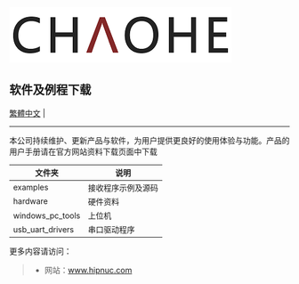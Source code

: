 ![](img/logo.png)

## 软件及例程下载

[繁體中文](https://github.com/hipnuc/products/tree/tc) |

------


本公司持续维护、更新产品与软件，为用户提供更良好的使用体验与功能。产品的用户手册请在官方网站资料下载页面中下载

| 文件夹           | 说明               |
| ---------------- | ------------------ |
| examples         | 接收程序示例及源码 |
| hardware         | 硬件资料           |
| windows_pc_tools | 上位机             |
| usb_uart_drivers | 串口驱动程序       |

更多内容请访问：

> * 网站：www.hipnuc.com



